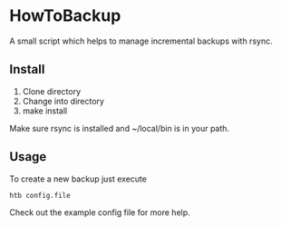 # HowToBackup

A small script which helps to manage incremental backups with rsync.

## Install 

1. Clone directory 
2. Change into directory
3. make install 

Make sure rsync is installed and ~/local/bin is in your path.

## Usage

To create a new backup just execute

```bash
htb config.file
```

Check out the example config file for more help.
